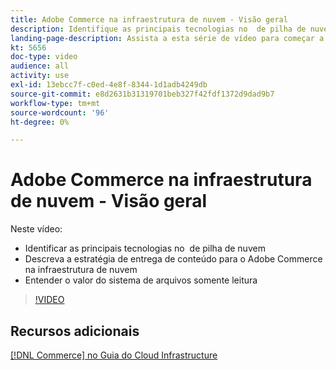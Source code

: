 ```yaml
---
title: Adobe Commerce na infraestrutura de nuvem - Visão geral
description: Identifique as principais tecnologias no ​ de pilha de nuvem. Descreva a estratégia de entrega de conteúdo para o Adobe Commerce. Entenda o valor do sistema de arquivos somente leitura.
landing-page-description: Assista a esta série de vídeo para começar a usar a infraestrutura de nuvem usada para implantar e gerenciar o Adobe Commerce.
kt: 5656
doc-type: video
audience: all
activity: use
exl-id: 13ebcc7f-c0ed-4e8f-8344-1d1adb4249db
source-git-commit: e8d2631b31319701beb327f42fdf1372d9dad9b7
workflow-type: tm+mt
source-wordcount: '96'
ht-degree: 0%

---
```


# Adobe Commerce na infraestrutura de nuvem - Visão geral

Neste vídeo:

- Identificar as principais tecnologias no &#x200B; de pilha de nuvem
- Descreva a estratégia de entrega de conteúdo para o Adobe Commerce na infraestrutura de nuvem
- Entender o valor do sistema de arquivos somente leitura

>[!VIDEO](https://video.tv.adobe.com/v/35298?quality=12&learn=on)

## Recursos adicionais

[[!DNL Commerce] no Guia do Cloud Infrastructure](https://experienceleague.adobe.com/docs/commerce-cloud-service/user-guide/overview.html)
